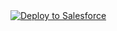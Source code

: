 <a href="https://githubsfdeploy.herokuapp.com?owner=lalithabhat&repo=wadhwa-ankursb">
  <img alt="Deploy to Salesforce"
       src="https://raw.githubusercontent.com/afawcett/githubsfdeploy/master/src/main/webapp/resources/img/deploy.png">
</a>
